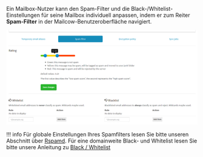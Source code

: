 Ein Mailbox-Nutzer kann den Spam-Filter und die Black-/Whitelist-Einstellungen für seine Mailbox individuell anpassen, indem er zum Reiter **Spam-Filter** in der Mailcow-Benutzeroberfläche navigiert.

![Wo man die Spam-, Black- und Whitelist-Einstellungen des Benutzers anpasst](../../assets/images/manual-guides/mailcow-spamfilter.png)

!!! info
    Für globale Einstellungen Ihres Spamfilters lesen Sie bitte unseren Abschnitt über [Rspamd](../Rspamd/u_e-rspamd.de.md).
    Für eine domainweite Black- und Whitelist lesen Sie bitte unsere Anleitung zu [Black / Whitelist](u_e-mailcow_ui-bl_wl.de.md)